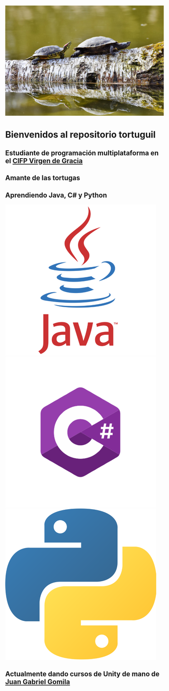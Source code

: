 ![](img/turtle.jpg)
# Bienvenidos al repositorio tortuguil
## Estudiante de programación multiplataforma en el [CIFP Virgen de Gracia](https://cifpvirgendegracia.com)
## Amante de las tortugas
## Aprendiendo Java, C# y Python

![](img/java.png) ![](img/csharp.png) ![](img/Python.png)
## Actualmente dando cursos de Unity de mano de [Juan Gabriel Gomila](https://github.com/joanby)

<!---
Alfreditto/Alfreditto is a ✨ special ✨ repository because its `README.md` (this file) appears on your GitHub profile.
You can click the Preview link to take a look at your changes.
--->
